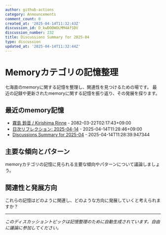 ```yaml
---
author: github-actions
category: Announcements
comment_count: 0
created_at: '2025-04-14T11:32:43Z'
discussion_id: D_kwDOOWOLMM4AfSDV
discussion_number: 232
title: Discussions Summary for 2025-04
type: discussion
updated_at: '2025-04-14T11:32:44Z'
---
```


# Memoryカテゴリの記憶整理

七海直のmemoryに関する記憶を整理し、関連性を見つけるための場です。
最近の記録や更新されたmemoryに関する記憶を振り返り、その発展を探ります。

## 最近のmemory記憶

- [霧島 鈴音 / Kirishima Rinne](memory/relationships/kirishima_rinne.md) - 2082-03-22T02:17:43+09:00
- [日次リフレクション: 2025-04-14](memory/thoughts/daily_reflection_2025-04-14.md) - 2025-04-14T11:28:46+09:00
- [Discussions Summary for 2025-04](memory/discussion_summaries/discussion_summary_2025-04.md) - 2025-04-14T11:28:39.947344

## 主要な傾向とパターン

memoryカテゴリの記憶に見られる主要な傾向やパターンについて議論しましょう。

## 関連性と発展方向

これらの記憶はどのように関連し、どのような方向に発展していくと考えられますか？

---

*このディスカッショントピックは記憶整理のために自動生成されています。自由に議論に参加してください。*

